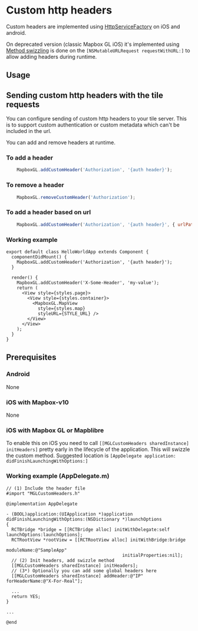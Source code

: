 # Custom http headers

Custom headers are implemented using [HttpServiceFactory](https://docs.mapbox.com/ios/maps/api/10.10.1/common/Classes/MBXHttpServiceFactory.html) on iOS and  android.

On deprecated version (classic Mapbox GL iOS) it's implemented using [Method swizzling](https://en.wikipedia.org/wiki/Monkey_patch) is done on the `[NSMutableURLRequest requestWithURL:]` to allow adding headers during runtime.

## Usage

## Sending custom http headers with the tile requests

You can configure sending of custom http headers to your tile server. This is to support custom authentication or custom metadata which can't be included in the url.

You can add and remove headers at runtime.

### To add a header

```javascript
    MapboxGL.addCustomHeader('Authorization', '{auth header}');
```

### To remove a header

```javascript
    MapboxGL.removeCustomHeader('Authorization');
```

### To add a header based on url

```javascript
    MapboxGL.addCustomHeader('Authorization', '{auth header}', { urlPattern: '^https:\/\/api\.mapbox\.com\/(.*)$' });
```

### Working example

```tsx
export default class HelloWorldApp extends Component {
  componentDidMount() {
    MapboxGL.addCustomHeader('Authorization', '{auth header}');
  }

  render() {
    MapboxGL.addCustomHeader('X-Some-Header', 'my-value');
    return (
      <View style={styles.page}>
        <View style={styles.container}>
          <MapboxGL.MapView 
            style={styles.map} 
            styleURL={STYLE_URL} />
        </View>
      </View>
    );
  }
}
```



## Prerequisites

### Android

None

### iOS with Mapbox-v10

None

### iOS with Mapbox GL or Mapblibre

To enable this on iOS you need to call `[[MGLCustomHeaders sharedInstance] initHeaders]` pretty early in the lifecycle of the application. This will swizzle the custom method.
Suggested location is `[AppDelegate application: didFinishLaunchingWithOptions:]`

### Working example (AppDelegate.m)

```obj-c
// (1) Include the header file
#import "MGLCustomHeaders.h"

@implementation AppDelegate

- (BOOL)application:(UIApplication *)application didFinishLaunchingWithOptions:(NSDictionary *)launchOptions
{
  RCTBridge *bridge = [[RCTBridge alloc] initWithDelegate:self launchOptions:launchOptions];
  RCTRootView *rootView = [[RCTRootView alloc] initWithBridge:bridge
                                                   moduleName:@"SampleApp"
                                            initialProperties:nil];
  // (2) Init headers, add swizzle method
  [[MGLCustomHeaders sharedInstance] initHeaders];
  // (3*) Optionally you can add some global headers here
  [[MGLCustomHeaders sharedInstance] addHeader:@"IP" forHeaderName:@"X-For-Real"];

  ...
  return YES;
}

...

@end
```


